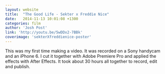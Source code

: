 ```yaml
---
layout: website
title:  "The Good Life - Sekter x Freddie Nice"
date:   2014-11-13 10:01:08 +1300
categories: film
author: 'Josh Post'
link: 'http://youtu.be/5wDDx2-7BBk'
coverimage: 'sekterXfreddienice-poster'
---
```


This was my first time making a video. It was recorded on a Sony handycam and an iPhone 6. I cut it together with Adobe Premiere Pro and applied the effects with After Effects. It took about 30 hours all together to record, edit and publish.